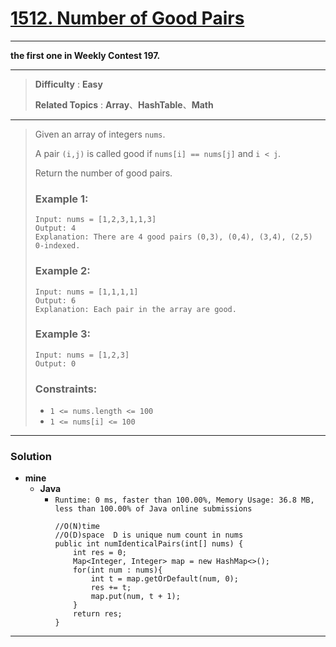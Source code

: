 # [1512. Number of Good Pairs](https://leetcode.com/problems/number-of-good-pairs/)

---

**the first one in Weekly Contest 197.**

---

> **Difficulty** : **Easy**
> 
> **Related Topics** : **Array**、**HashTable**、**Math**

---

> Given an array of integers `nums`.
> 
> A pair `(i,j)` is called good if `nums[i] == nums[j]` and `i < j`.
> 
> Return the number of good pairs.
> 
> 
> 
> ### Example 1:
> ```
> Input: nums = [1,2,3,1,1,3]
> Output: 4
> Explanation: There are 4 good pairs (0,3), (0,4), (3,4), (2,5) 0-indexed.
> ```
> 
> ### Example 2:
> ```
> Input: nums = [1,1,1,1]
> Output: 6
> Explanation: Each pair in the array are good.
> ```
> 
> ### Example 3:
> ```
> Input: nums = [1,2,3]
> Output: 0
> ```
> 
> ### Constraints:
> * `1 <= nums.length <= 100`
> * `1 <= nums[i] <= 100`

---

### Solution
* **mine**
  * **Java**
    * `Runtime: 0 ms, faster than 100.00%, Memory Usage: 36.8 MB, less than 100.00% of Java online submissions `
      ```
      //O(N)time 
      //O(D)space  D is unique num count in nums
      public int numIdenticalPairs(int[] nums) {
          int res = 0;
          Map<Integer, Integer> map = new HashMap<>();
          for(int num : nums){
              int t = map.getOrDefault(num, 0);
              res += t;
              map.put(num, t + 1);
          }
          return res;
      }
      ```

---
